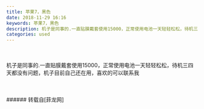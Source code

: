 ```yaml
---
title: 苹果7，黑色
date: 2018-11-29 16:16
keywords: 苹果7，黑色
description: 机子是同事的.一直贴膜戴套使用15000，正常使用电池一天轻轻松松，待机三四天都没有问题，机子目前自己还在用，喜欢的可以联系我
categories: used
---
```

<td class="t_f" id="postmessage_2377460">

<br/>
<br/>
机子是同事的.一直贴膜戴套使用15000，正常使用电池一天轻轻松松，待机三四天都没有问题，机子目前自己还在用，喜欢的可以联系我<br/>
<br/>
<img alt="" border="0" class="zoom" data-cf-modified-6087dff43707ab016cfa5ffa-="" file="http://www.flw.ph/data/appbyme/upload/image/201811/29/uBaXkeIuEUD2.jpg" id="aimg_S40n7" lazyloadthumb="1" onclick="" onmouseover="" src="http://www.flw.ph/data/appbyme/upload/image/201811/29/uBaXkeIuEUD2.jpg"/><br/>
<img alt="" border="0" class="zoom" data-cf-modified-6087dff43707ab016cfa5ffa-="" file="http://www.flw.ph/data/appbyme/upload/image/201811/29/5SgdlJU1DQRn.jpg" id="aimg_ltYRR" lazyloadthumb="1" onclick="" onmouseover="" src="http://www.flw.ph/data/appbyme/upload/image/201811/29/5SgdlJU1DQRn.jpg"/><br/>
<br/>
<img alt="" border="0" class="zoom" data-cf-modified-6087dff43707ab016cfa5ffa-="" file="http://www.flw.ph/data/appbyme/upload/image/201811/29/5ZVQXwCUi3Z5.jpg" id="aimg_SEZ4g" lazyloadthumb="1" onclick="" onmouseover="" src="http://www.flw.ph/data/appbyme/upload/image/201811/29/5ZVQXwCUi3Z5.jpg"/><br/>
<br/>
</td>
###### 转载自[菲龙网]